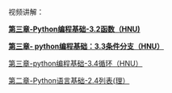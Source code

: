 视频讲解：

[**第三章-Python编程基础-3.2函数（HNU)**](https://www.bilibili.com/video/BV1sa411871G?share_source=copy_web)

[**第三章- python编程基础：3.3条件分支（HNU）**](https://www.bilibili.com/video/BV1fq4y1e78J?share_source=copy_web)

[第三章-python编程基础-3.4循环（HNU）](https://www.bilibili.com/video/BV1JT4y1i7HX?share_source=copy_web)

[第二章-Python语言基础-2.4列表(理）](https://www.bilibili.com/video/BV1P44y1K7aj?share_source=copy_web)
